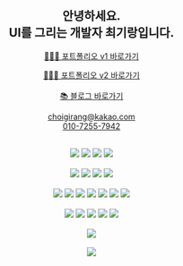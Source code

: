 <h2 align="center">안녕하세요.<br>UI를 그리는 개발자 최기랑입니다.</h2>
<span></span>


<p align="center"><a href="http://choigirang-portfolio.site:3000/" alt="포트폴리오" target="_blank">🧑🏻‍💻 포트폴리오 v1 바로가기</a><br><p align="center"><a href="http://choigirang-portfolio.site:3000/" alt="포트폴리오" target="_blank">🧑🏻‍💻 포트폴리오 v2 바로가기</a><br><br><a href="https://choigirang.github.io/" alt="블로그" target="_blank">📚 블로그 바로가기</a></p>

<span></span>

<p align="center"><a href="mailto:choigirang@kakao.com">choigirang@kakao.com</a><br><a href="tel:010-7255-7942">010-7255-7942</a></p>
<br>
<div align="center">
<img src="https://img.shields.io/badge/Git-F05032?style=flat-square&logo=Git&logoColor=white"/>
<img src="https://img.shields.io/badge/GitHub-181717?style=flat-square&logo=reactQuery&logoColor=white"/>
<img src="https://img.shields.io/badge/VSCode-007ACC?style=flat-square&logo=VSCode&logoColor=white"/>
<img src="https://img.shields.io/badge/Figma-F24E1E?style=flat-square&logo=Figma&logoColor=white"/>
</div>

<br>

<div align="center">
<img src="https://img.shields.io/badge/HTML-E34F26?style=flat-square&logo=html5&logoColor=white"/>
<img src="https://img.shields.io/badge/CSS-1572B6?style=flat-square&logo=css3&logoColor=white"/>
<img src="https://img.shields.io/badge/Javascript-F7DF1E?style=flat-square&logo=javascript&logoColor=white"/>
<img src="https://img.shields.io/badge/Typescript-3178C6?style=flat-square&logo=typescript&logoColor=white"/>
</div>

<br>

<div align="center">
<img src="https://img.shields.io/badge/React-61DAFB?style=flat-square&logo=React&logoColor=white"/>
<img src="https://img.shields.io/badge/Next.js-000000?style=flat-square&logo=nextdotjs&logoColor=white"/>
<img src="https://img.shields.io/badge/React Query-FF4154?style=flat-square&logo=ReactQuery&logoColor=white"/>
<img src="https://img.shields.io/badge/Recoil-3578E5?style=flat-square&logo=recoil&logoColor=white"/>
<img src="https://img.shields.io/badge/Styled Components-DB7093?style=flat-square&logo=styledcomponents&logoColor=white"/>
<img src="https://img.shields.io/badge/MUI-007FFF?style=flat-square&logo=mui&logoColor=white"/>
<img src="https://img.shields.io/badge/Tailwind-06B6D4?style=flat-square&logo=tailwindcss&logoColor=white"/>
</div>

<br>

<div align="center">
<img src="https://img.shields.io/badge/Express-000000?style=flat-square&logo=React&logoColor=white"/>
<img src="https://img.shields.io/badge/MongoDB-47A248?style=flat-square&logo=mongodb&logoColor=white"/>
<img src="https://img.shields.io/badge/EC2-FF9900?style=flat-square&logo=amazonec2&logoColor=white"/>
<img src="https://img.shields.io/badge/S3-569A31?style=flat-square&logo=amazons3&logoColor=white"/>
<img src="https://img.shields.io/badge/JWT-000000?style=flat-square&logo=jsonwebtokens&logoColor=white"/>
</div>

<br>

<div align="center">
     <img src="https://github-readme-stats.vercel.app/api/top-langs/?username=choigirang&layout=compact&exclude_repo=choigirang.github.io&theme=monokai" />
</div>
<br>
<div align="center">
     <img src="https://github-readme-stats.vercel.app/api?username=choigirang&theme=monokai&show_icons=true" />
</div>
